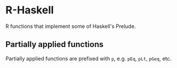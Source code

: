 # R-Haskell

R functions that implement some of Haskell's Prelude.


## Partially applied functions

Partially applied functions are prefixed with `p`, e.g. `pEq`, `pLt`, `pGeq`, etc.
